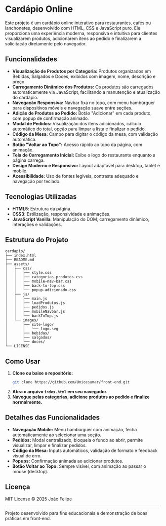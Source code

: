 # Cardápio Online

Este projeto é um cardápio online interativo para restaurantes, cafés ou lanchonetes, desenvolvido com HTML, CSS e JavaScript puro. Ele proporciona uma experiência moderna, responsiva e intuitiva para clientes visualizarem produtos, adicionarem itens ao pedido e finalizarem a solicitação diretamente pelo navegador.

## Funcionalidades

- **Visualização de Produtos por Categoria:** Produtos organizados em Bebidas, Salgados e Doces, exibidos com imagem, nome, descrição e preço.
- **Carregamento Dinâmico dos Produtos:** Os produtos são carregados automaticamente via JavaScript, facilitando a manutenção e atualização do cardápio.
- **Navegação Responsiva:** Navbar fixa no topo, com menu hambúrguer para dispositivos móveis e navegação suave entre seções.
- **Adição de Produtos ao Pedido:** Botão "Adicionar" em cada produto, com popup de confirmação animado.
- **Modal de Pedidos:** Visualização dos itens adicionados, cálculo automático do total, opção para limpar a lista e finalizar o pedido.
- **Código da Mesa:** Campo para digitar o código da mesa, com validação automática.
- **Botão "Voltar ao Topo":** Acesso rápido ao topo da página, com animação.
- **Tela de Carregamento Inicial:** Exibe o logo do restaurante enquanto a página carrega.
- **Design Moderno e Responsivo:** Layout adaptável para desktop, tablet e mobile.
- **Acessibilidade:** Uso de fontes legíveis, contraste adequado e navegação por teclado.

## Tecnologias Utilizadas

- **HTML5**: Estrutura da página.
- **CSS3**: Estilização, responsividade e animações.
- **JavaScript Vanilla**: Manipulação do DOM, carregamento dinâmico, interações e validações.

## Estrutura do Projeto

```
cardapio/
├── index.html
├── README.md
├── assets/
│   ├── css/
│   │   ├── style.css
│   │   ├── categorias-produtos.css
│   │   ├── mobile-nav-bar.css
│   │   ├── back-to-top.css
│   │   └── popup-adicionado.css
│   ├── js/
│   │   ├── main.js
│   │   ├── loadProdutos.js
│   │   ├── pedidos.js
│   │   ├── mobileNavbar.js
│   │   └── backToTop.js
│   └── images/
│       ├── site-logo/
│       │   └── logo.svg
│       ├── bebidas/
│       ├── salgados/
│       └── doces/
└── LICENSE
```

## Como Usar

1. **Clone ou baixe o repositório:**
   ```bash
   git clone https://github.com/Unicesumar/front-end.git
   ```
2. **Abra o arquivo `index.html` em seu navegador.**
3. **Navegue pelas categorias, adicione produtos ao pedido e finalize normalmente.**

## Detalhes das Funcionalidades

- **Navegação Mobile:** Menu hambúrguer com animação, fecha automaticamente ao selecionar uma seção.
- **Pedidos:** Modal centralizado, bloqueia o fundo ao abrir, permite visualizar, limpar e finalizar pedidos.
- **Código da Mesa:** Inputs automáticos, validação de formato e feedback visual de erro.
- **Popups:** Confirmação animada ao adicionar produtos.
- **Botão Voltar ao Topo:** Sempre visível, com animação ao passar o mouse (desktop).

## Licença

MIT License © 2025 João Felipe

---

Projeto desenvolvido para fins educacionais e demonstração de boas práticas em front-end.
